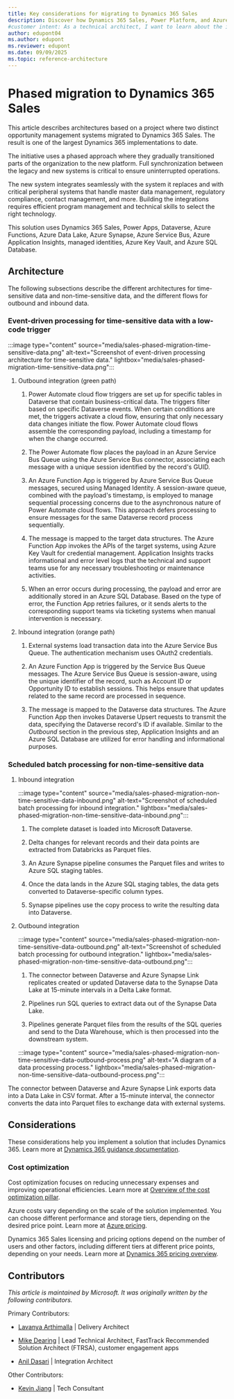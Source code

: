 ```yaml
---
title: Key considerations for migrating to Dynamics 365 Sales
description: Discover how Dynamics 365 Sales, Power Platform, and Azure services enabled one of the largest CRM migrations with seamless system integration.
#customer intent: As a technical architect, I want to learn about the integration components used in the solution so that I can design a scalable and efficient architecture.
author: edupont04
ms.author: edupont
ms.reviewer: edupont
ms.date: 09/09/2025
ms.topic: reference-architecture
---
```

# Phased migration to Dynamics 365 Sales

This article describes architectures based on a project where two distinct opportunity management systems migrated to Dynamics 365 Sales. The result is one of the largest Dynamics 365 implementations to date.

The initiative uses a phased approach where they gradually transitioned parts of the organization to the new platform. Full synchronization between the legacy and new systems is critical to ensure uninterrupted operations.

The new system integrates seamlessly with the system it replaces and with critical peripheral systems that handle master data management, regulatory compliance, contact management, and more. Building the integrations requires efficient program management and technical skills to select the right technology.

This solution uses Dynamics 365 Sales, Power Apps, Dataverse, Azure Functions, Azure Data Lake, Azure Synapse, Azure Service Bus, Azure Application Insights, managed identities, Azure Key Vault, and Azure SQL Database.

## Architecture

The following subsections describe the different architectures for time-sensitive data and non-time-sensitive data, and the different flows for outbound and inbound data.

### Event-driven processing for time-sensitive data with a low-code trigger

:::image type="content" source="media/sales-phased-migration-time-sensitive-data.png" alt-text="Screenshot of event-driven processing architecture for time-sensitive data." lightbox="media/sales-phased-migration-time-sensitive-data.png":::

1. Outbound integration (green path)

    1. Power Automate cloud flow triggers are set up for specific tables in Dataverse that contain business-critical data. The triggers filter based on specific Dataverse events. When certain conditions are met, the triggers activate a cloud flow, ensuring that only necessary data changes initiate the flow. Power Automate cloud flows assemble the corresponding payload, including a timestamp for when the change occurred.

    2. The Power Automate flow places the payload in an Azure Service Bus Queue using the Azure Service Bus connector, associating each message with a unique session identified by the record's GUID.

    3. An Azure Function App is triggered by Azure Service Bus Queue messages, secured using Managed Identity. A session-aware queue, combined with the payload's timestamp, is employed to manage sequential processing concerns due to the asynchronous nature of Power Automate cloud flows. This approach defers processing to ensure messages for the same Dataverse record process sequentially.

    4. The message is mapped to the target data structures. The Azure Function App invokes the APIs of the target systems, using Azure Key Vault for credential management. Application Insights tracks informational and error level logs that the technical and support teams use for any necessary troubleshooting or maintenance activities.

    5. When an error occurs during processing, the payload and error are additionally stored in an Azure SQL Database. Based on the type of error, the Function App retries failures, or it sends alerts to the corresponding support teams via ticketing systems when manual intervention is necessary.

1. Inbound integration (orange path)

    1. External systems load transaction data into the Azure Service Bus Queue. The authentication mechanism uses OAuth2 credentials.

    2. An Azure Function App is triggered by the Service Bus Queue messages. The Azure Service Bus Queue is session-aware, using the unique identifier of the record, such as Account ID or Opportunity ID to establish sessions. This helps ensure that updates related to the same record are processed in sequence.

    3. The message is mapped to the Dataverse data structures. The Azure Function App then invokes Dataverse Upsert requests to transmit the data, specifying the Dataverse record's ID if available. Similar to the *Outbound* section in the previous step, Application Insights and an Azure SQL Database are utilized for error handling and informational purposes.

### Scheduled batch processing for non-time-sensitive data

1. Inbound integration

    :::image type="content" source="media/sales-phased-migration-non-time-sensitive-data-inbound.png" alt-text="Screenshot of scheduled batch processing for inbound integration." lightbox="media/sales-phased-migration-non-time-sensitive-data-inbound.png":::

    1. The complete dataset is loaded into Microsoft Dataverse.

    2. Delta changes for relevant records and their data points are extracted from Databricks as Parquet files.

    3. An Azure Synapse pipeline consumes the Parquet files and writes to Azure SQL staging tables.

    4. Once the data lands in the Azure SQL staging tables, the data gets converted to Dataverse-specific column types.

    5. Synapse pipelines use the copy process to write the resulting data into Dataverse.

1. Outbound integration

    :::image type="content" source="media/sales-phased-migration-non-time-sensitive-data-outbound.png" alt-text="Screenshot of scheduled batch processing for outbound integration." lightbox="media/sales-phased-migration-non-time-sensitive-data-outbound.png":::

    1. The connector between Dataverse and Azure Synapse Link replicates created or updated Dataverse data to the Synapse Data Lake at 15-minute intervals in a Delta Lake format.

    2. Pipelines run SQL queries to extract data out of the Synapse Data Lake.

    3. Pipelines generate Parquet files from the results of the SQL queries and send to the Data Warehouse, which is then processed into the downstream system.

    :::image type="content" source="media/sales-phased-migration-non-time-sensitive-data-outbound-process.png" alt-text="A diagram of a data processing process." lightbox="media/sales-phased-migration-non-time-sensitive-data-outbound-process.png":::

The connector between Dataverse and Azure Synapse Link exports data into a Data Lake in CSV format. After a 15-minute interval, the connector converts the data into Parquet files to exchange data with external systems.

## Considerations

These considerations help you implement a solution that includes Dynamics 365. Learn more at [Dynamics 365 guidance documentation](/dynamics365/guidance/).

### Cost optimization

Cost optimization focuses on reducing unnecessary expenses and improving operational efficiencies. Learn more at [Overview of the cost optimization pillar](/azure/well-architected/cost-optimization/).

Azure costs vary depending on the scale of the solution implemented. You can choose different performance and storage tiers, depending on the desired price point. Learn more at [Azure pricing](https://azure.microsoft.com/pricing/).

Dynamics 365 Sales licensing and pricing options depend on the number of users and other factors, including different tiers at different price points, depending on your needs. Learn more at [Dynamics 365 pricing overview](https://www.microsoft.com/dynamics-365/pricing-overview).

## Contributors

*This article is maintained by Microsoft. It was originally written by the following contributors.*

Primary Contributors:

- [Lavanya Arthimalla](https://www.linkedin.com/in/lavanyaarthimalla)  \| Delivery Architect

- [Mike Dearing](https://www.linkedin.com/in/mikedearing) \| Lead Technical Architect, FastTrack Recommended Solution Architect (FTRSA), customer engagement apps

- [Anil Dasari](https://www.linkedin.com/in/anil-dasari-profile) \| Integration Architect

Other Contributors:

- [Kevin Jiang](https://www.linkedin.com/in/kevin-jiang-b8095585) \| Tech Consultant
